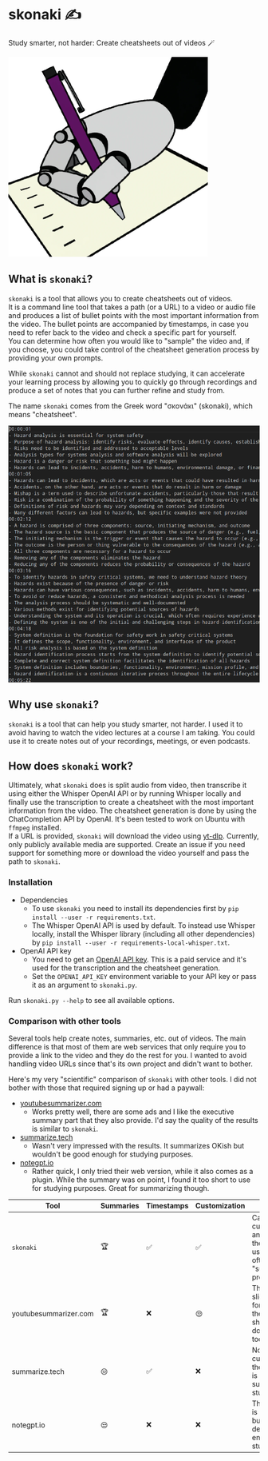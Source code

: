 # skonaki ✍️

Study smarter, not harder: Create cheatsheets out of videos 🪄

![skonaki logo](skonaki-logo-small.png)

## What is `skonaki`?

`skonaki` is a tool that allows you to create cheatsheets out of videos.<br>
It is a command line tool that takes a path (or a URL) to a video or audio file and produces
a list of bullet points with the most important information from the video.
The bullet points are accompanied by timestamps, in case you need to refer back
to the video and check a specific part for yourself.<br>
You can determine how often you would like to "sample" the video and, if you choose,
you could take control of the cheatsheet generation process by providing your own
prompts.

While `skonaki` cannot and should not replace studying, it can accelerate your learning
process by allowing you to quickly go through recordings and produce a set of notes
that you can further refine and study from.

The name `skonaki` comes from the Greek word "σκονάκι" (skonaki), which means "cheatsheet".

![skonaki sample output](skonaki-output.png)

## Why use `skonaki`?

`skonaki` is a tool that can help you study smarter, not harder.
I used it to avoid having to watch the video lectures at a course I am taking.
You could use it to create notes out of your recordings, meetings, or even podcasts.

## How does `skonaki` work?

Ultimately, what `skonaki` does is split audio from video, then transcribe it using either
the Whisper OpenAI API or by running Whisper locally and finally use the transcription to create a cheatsheet with the most
important information from the video.
The cheatsheet generation is done by using the ChatCompletion API by OpenAI.
It's been tested to work on Ubuntu with `ffmpeg` installed.<br>
If a URL is provided, `skonaki` will download the video using [yt-dlp](https://github.com/yt-dlp/yt-dlp).
Currently, only publicly available media are supported. Create an issue if you need support for
something more or download the video yourself and pass the path to `skonaki`.

### Installation

- Dependencies
  - To use `skonaki` you need to install its dependencies first by `pip install --user -r requirements.txt`.
  - The Whisper OpenAI API is used by default. To instead use Whisper locally, install the Whisper library (including all other dependencies) by `pip install --user -r requirements-local-whisper.txt`.
- OpenAI API key
  - You need to get an [OpenAI API key](https://platform.openai.com/account/api-keys).
    This is a paid service and it's used for the transcription and the cheatsheet generation.
  - Set the `OPENAI_API_KEY` environment variable to your API key or pass it as an argument to `skonaki.py`.

Run `skonaki.py --help` to see all available options.

### Comparison with other tools

Several tools help create notes, summaries, etc. out of videos.
The main difference is that most of them are web services that only require you to
provide a link to the video and they do the rest for you.
I wanted to avoid handling video URLs since that's its own project and didn't want to bother.

Here's my very "scientific" comparison of `skonaki` with other tools.
I did not bother with those that required signing up or had a paywall:

- [youtubesummarizer.com](https://youtubesummarizer.com/)
  - Works pretty well, there are some ads and I like the executive summary part that they also provide. I'd say the quality of the results is similar to `skonaki`.
- [summarize.tech](https://www.summarize.tech/)
  - Wasn't very impressed with the results. It summarizes OKish but wouldn't be good enough for studying purposes.
- [notegpt.io](https://notegpt.io/)
  - Rather quick, I only tried their web version, while it also comes as a plugin. While the summary was on point, I found it too short to use for studying purposes. Great for summarizing though.

| Tool                  | Summaries | Timestamps | Customization | Notes                                                                                      |
| --------------------- | --------- | ---------- | ------------- | ------------------------------------------------------------------------------------------ |
| `skonaki`             | 🏆        | ✅         | ✅            | Can customize anything from the prompt used, to how often a "summary" is produced          |
| youtubesummarizer.com | 🏆        | ❌         | 😒            | There's a sliding scale for how long the summary should be, but doesn't get too "detailed" |
| summarize.tech        | 😒        | ✅         | ❌            | No customization, their summary is not very suitable for studying                          |
| notegpt.io            | 😒        | ❌         | ❌            | The summary is pretty good, but not detailed enough for studying                           |
